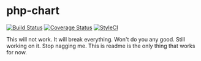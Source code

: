 # php-chart

[![Build Status](https://travis-ci.org/DuckThom/php-chart.svg?branch=master)](https://travis-ci.org/DuckThom/php-chart)
[![Coverage Status](https://coveralls.io/repos/github/DuckThom/php-chart/badge.svg?branch=master)](https://coveralls.io/github/DuckThom/php-chart?branch=master)
[![StyleCI](https://styleci.io/repos/72758555/shield?branch=master)](https://styleci.io/repos/72758555)

This will not work. It will break everything. Won't do you any good. Still working on it. Stop nagging me. This is readme is the only thing that works for now.
